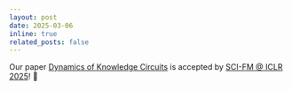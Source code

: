 ```yaml
---
layout: post
date: 2025-03-06
inline: true
related_posts: false
---
```


Our paper [Dynamics of Knowledge Circuits](https://arxiv.org/abs/2502.11196) is accepted by [SCI-FM @ ICLR 2025](https://open-foundation-model.github.io)! 🎉
